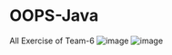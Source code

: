 # OOPS-Java
All Exercise of Team-6
![image](https://user-images.githubusercontent.com/111473426/205577243-5312b917-c9f6-4533-9960-31078c39812d.png)
![image](https://user-images.githubusercontent.com/111473426/205577338-800b51c0-11d9-4a8e-806a-1bcf11faffad.png)
